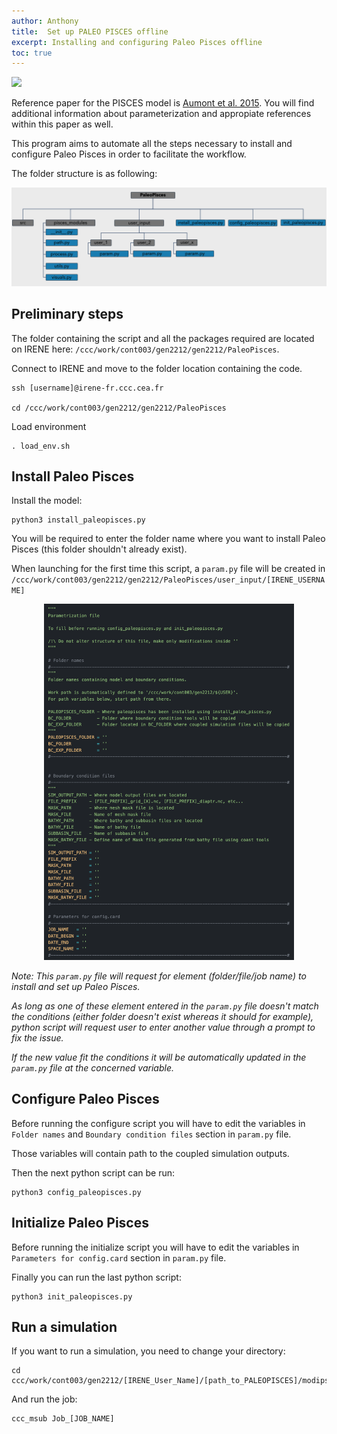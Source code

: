 ```yaml
---
author: Anthony
title:  Set up PALEO PISCES offline
excerpt: Installing and configuring Paleo Pisces offline
toc: true
---
```


[![](https://img.shields.io/static/v1?label=Code&message=here&color=lightgrey&style=flat-square&logo=github)](https://github.com/Paleoclim-CNRS/PaleoPisces)

Reference paper for the PISCES model is [Aumont et al. 2015](https://gmd.copernicus.org/articles/13/3011/2020/gmd-13-3011-2020.html). You will find additional information about parameterization and appropiate references within this paper as well.

This program aims to automate all the steps necessary to install and configure Paleo Pisces in order to facilitate the workflow.

The folder structure is as following: 

<p align="center">
    <img src="/assets/images/folder_paleo_pisces.png"  width="800">
<p>

## Preliminary steps

The folder containing the script and all the packages required are located on IRENE here: `/ccc/work/cont003/gen2212/gen2212/PaleoPisces`.

Connect to IRENE and move to the folder location containing the code.
```
ssh [username]@irene-fr.ccc.cea.fr

cd /ccc/work/cont003/gen2212/gen2212/PaleoPisces
```

Load environment
```
. load_env.sh
```

## Install Paleo Pisces

Install the model:
```
python3 install_paleopisces.py
```
You will be required to enter the folder name where you want to install Paleo Pisces (this folder shouldn't already exist).

When launching for the first time this script, a `param.py` file will be created in `/ccc/work/cont003/gen2212/gen2212/PaleoPisces/user_input/[IRENE_USERNAME]`

<p align="center">
    <img src="/assets/images/param_paleo_pisces.png"  width="400">
<p>

<div class="alert alert-info">
<em>Note: This <code>param.py</code> file will request for element (folder/file/job name) to install and set up Paleo Pisces.

As long as one of these element entered in the <code>param.py</code> file doesn't match the conditions (either folder doesn't exist whereas it should for example), python script will request user to enter another value through a prompt to fix the issue.

If the new value fit the conditions it will be automatically updated in the <code>param.py</code> file at the concerned variable.</em>
</div>

## Configure Paleo Pisces

Before running the configure script you will have to edit the variables in `Folder names` and `Boundary condition files` section in `param.py` file.

Those variables will contain path to the coupled simulation outputs.

Then the next python script can be run:
```
python3 config_paleopisces.py
```

## Initialize Paleo Pisces

Before running the initialize script you will have to edit the variables in `Parameters for config.card` section in `param.py` file.

Finally you can run the last python script:
```
python3 init_paleopisces.py
```

## Run a simulation

If you want to run a simulation, you need to change your directory:

```
cd ccc/work/cont003/gen2212/[IRENE_User_Name]/[path_to_PALEOPISCES]/modipsl/config/NEMO_v6/[JOB_NAME]
```

And run the job:
```
ccc_msub Job_[JOB_NAME]
```
